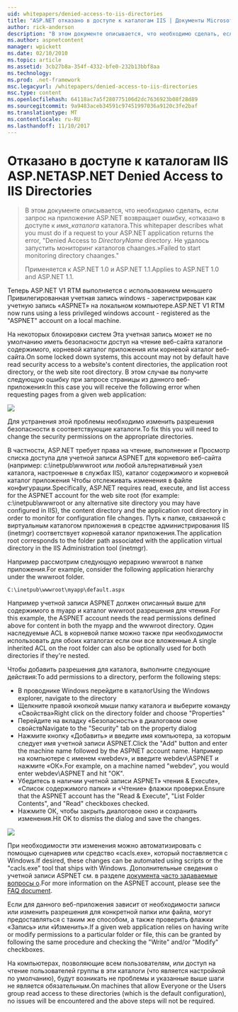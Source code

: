 ```yaml
---
uid: whitepapers/denied-access-to-iis-directories
title: "ASP.NET отказано в доступе к каталогам IIS | Документы Microsoft"
author: rick-anderson
description: "В этом документе описывается, что необходимо сделать, если запрос на приложение ASP.NET возвращает ошибку «запрещен доступ к каталогу имя_каталога. Не удалось s..."
ms.author: aspnetcontent
manager: wpickett
ms.date: 02/10/2010
ms.topic: article
ms.assetid: 3cb27b8a-354f-4332-bfe0-232b13bbf8aa
ms.technology: 
ms.prod: .net-framework
msc.legacyurl: /whitepapers/denied-access-to-iis-directories
msc.type: content
ms.openlocfilehash: 64118ac7a5f280775106d2dc7636923b08f28d89
ms.sourcegitcommit: 9a9483aceb34591c97451997036a9120c3fe2baf
ms.translationtype: MT
ms.contentlocale: ru-RU
ms.lasthandoff: 11/10/2017
---
```

<a name="aspnet-denied-access-to-iis-directories"></a><span data-ttu-id="6aa43-104">Отказано в доступе к каталогам IIS ASP.NET</span><span class="sxs-lookup"><span data-stu-id="6aa43-104">ASP.NET Denied Access to IIS Directories</span></span>
====================
> <span data-ttu-id="6aa43-105">В этом документе описывается, что необходимо сделать, если запрос на приложение ASP.NET возвращает ошибку, «отказано в доступе к *имя_каталога* каталога.</span><span class="sxs-lookup"><span data-stu-id="6aa43-105">This whitepaper describes what you must do if a request to your ASP.NET application returns the error, "Denied Access to *DirectoryName* directory.</span></span> <span data-ttu-id="6aa43-106">Не удалось запустить мониторинг каталогов chaanges.»</span><span class="sxs-lookup"><span data-stu-id="6aa43-106">Failed to start monitoring directory chaanges."</span></span>
> 
> <span data-ttu-id="6aa43-107">Применяется к ASP.NET 1.0 и ASP.NET 1.1.</span><span class="sxs-lookup"><span data-stu-id="6aa43-107">Applies to ASP.NET 1.0 and ASP.NET 1.1.</span></span>


<span data-ttu-id="6aa43-108">Теперь ASP.NET V1 RTM выполняется с использованием меньшего Привилегированная учетная запись windows - зарегистрирован как учетную запись «ASPNET» на локальном компьютере.</span><span class="sxs-lookup"><span data-stu-id="6aa43-108">ASP.NET V1 RTM now runs using a less privileged windows account - registered as the "ASPNET" account on a local machine.</span></span>

<span data-ttu-id="6aa43-109">На некоторых блокировки систем Эта учетная запись может не по умолчанию иметь безопасности доступ на чтение веб-сайта каталоги содержимого, корневой каталог приложения или корневой каталог веб-сайта.</span><span class="sxs-lookup"><span data-stu-id="6aa43-109">On some locked down systems, this account may not by default have read security access to a website's content directories, the application root directory, or the web site root directory.</span></span> <span data-ttu-id="6aa43-110">В этом случае вы получите следующую ошибку при запросе страницы из данного веб-приложения:</span><span class="sxs-lookup"><span data-stu-id="6aa43-110">In this case you will receive the following error when requesting pages from a given web application:</span></span>

![](denied-access-to-iis-directories/_static/image1.jpg)

<span data-ttu-id="6aa43-111">Для устранения этой проблемы необходимо изменить разрешения безопасности в соответствующие каталоги.</span><span class="sxs-lookup"><span data-stu-id="6aa43-111">To fix this you will need to change the security permissions on the appropriate directories.</span></span>

<span data-ttu-id="6aa43-112">В частности, ASP.NET требует права на чтение, выполнение и Просмотр списка доступа для учетной записи ASPNET для корневого веб-сайта (например: c:\inetpub\wwwroot или любой альтернативный узел каталога, настроенные в службах IIS), каталог содержимого и корневой каталог приложения Чтобы отслеживать изменения в файле конфигурации.</span><span class="sxs-lookup"><span data-stu-id="6aa43-112">Specifically, ASP.NET requires read, execute, and list access for the ASPNET account for the web site root (for example: c:\inetpub\wwwroot or any alternative site directory you may have configured in IIS), the content directory and the application root directory in order to monitor for configuration file changes.</span></span> <span data-ttu-id="6aa43-113">Путь к папке, связанной с виртуальным каталогом приложения в средстве администрирования IIS (inetmgr) соответствует корневой каталог приложения.</span><span class="sxs-lookup"><span data-stu-id="6aa43-113">The application root corresponds to the folder path associated with the application virtual directory in the IIS Administration tool (inetmgr).</span></span>

<span data-ttu-id="6aa43-114">Например рассмотрим следующую иерархию wwwroot в папке приложения.</span><span class="sxs-lookup"><span data-stu-id="6aa43-114">For example, consider the following application hierarchy under the wwwroot folder.</span></span>

`C:\inetpub\wwwroot\myapp\default.aspx`

<span data-ttu-id="6aa43-115">Например учетной записи ASPNET должен описанный выше для содержимого в myapp и каталог wwwroot разрешения для чтения.</span><span class="sxs-lookup"><span data-stu-id="6aa43-115">For this example, the ASPNET account needs the read permissions defined above for content in both the myapp and the wwwroot directory.</span></span> <span data-ttu-id="6aa43-116">Один наследуемые ACL в корневой папке можно также при необходимости использовать для обоих каталогах если они все вложенные.</span><span class="sxs-lookup"><span data-stu-id="6aa43-116">A single inherited ACL on the root folder can also be optionally used for both directories if they're nested.</span></span>

<span data-ttu-id="6aa43-117">Чтобы добавить разрешения для каталога, выполните следующие действия:</span><span class="sxs-lookup"><span data-stu-id="6aa43-117">To add permissions to a directory, perform the following steps:</span></span>

- <span data-ttu-id="6aa43-118">В проводнике Windows перейдите в каталог</span><span class="sxs-lookup"><span data-stu-id="6aa43-118">Using the Windows explorer, navigate to the directory</span></span>
- <span data-ttu-id="6aa43-119">Щелкните правой кнопкой мыши папку каталога и выберите команду «Свойства»</span><span class="sxs-lookup"><span data-stu-id="6aa43-119">Right click on the directory folder and choose "Properties"</span></span>
- <span data-ttu-id="6aa43-120">Перейдите на вкладку «Безопасность» в диалоговом окне свойств</span><span class="sxs-lookup"><span data-stu-id="6aa43-120">Navigate to the "Security" tab on the property dialog</span></span>
- <span data-ttu-id="6aa43-121">Нажмите кнопку «Добавить» и введите имя компьютера, за которым следует имя учетной записи ASPNET.</span><span class="sxs-lookup"><span data-stu-id="6aa43-121">Click the "Add" button and enter the machine name followed by the ASPNET account name.</span></span> <span data-ttu-id="6aa43-122">Например на компьютере с именем «webdev», и введите webdev\ASPNET и нажмите «ОК».</span><span class="sxs-lookup"><span data-stu-id="6aa43-122">For example, on a machine named "webdev", you would enter webdev\ASPNET and hit "OK".</span></span>
- <span data-ttu-id="6aa43-123">Убедитесь в наличии учетной записи ASPNET» чтения &amp; Execute», «Список содержимого папки» и «Чтение» флажки проверки.</span><span class="sxs-lookup"><span data-stu-id="6aa43-123">Ensure that the ASPNET account has the "Read &amp; Execute", "List Folder Contents", and "Read" checkboxes checked.</span></span>
- <span data-ttu-id="6aa43-124">Нажмите ОК, чтобы закрыть диалоговое окно и сохранить изменения.</span><span class="sxs-lookup"><span data-stu-id="6aa43-124">Hit OK to dismiss the dialog and save the changes.</span></span>

![](denied-access-to-iis-directories/_static/image2.jpg)

<span data-ttu-id="6aa43-125">При необходимости эти изменения можно автоматизировать с помощью сценариев или средство «cacls.exe», который поставляется с Windows.</span><span class="sxs-lookup"><span data-stu-id="6aa43-125">If desired, these changes can be automated using scripts or the "cacls.exe" tool that ships with Windows.</span></span> <span data-ttu-id="6aa43-126">Дополнительные сведения о учетной записи ASPNET см. в разделе [документа часто задаваемые вопросы о](https://go.microsoft.com/fwlink/?LinkId=5828).</span><span class="sxs-lookup"><span data-stu-id="6aa43-126">For more information on the ASPNET account, please see the [FAQ document](https://go.microsoft.com/fwlink/?LinkId=5828).</span></span>

<span data-ttu-id="6aa43-127">Если для данного веб-приложения зависит от необходимости записи или изменить разрешения для конкретной папки или файла, могут предоставляться с таким же способом, а также проверить флажки «Запись» или «Изменить».</span><span class="sxs-lookup"><span data-stu-id="6aa43-127">If a given web application relies on having write or modify permissions to a particular folder or file, this can be granted by following the same procedure and checking the "Write" and/or "Modify" checkboxes.</span></span>

<span data-ttu-id="6aa43-128">На компьютерах, позволяющие всем пользователям, или доступ на чтение пользователей группы в эти каталоги (что является настройкой по умолчанию), будут возникать не проблемы и указанные выше шаги не является обязательным.</span><span class="sxs-lookup"><span data-stu-id="6aa43-128">On machines that allow Everyone or the Users group read access to these directories (which is the default configuration), no issues will be encountered and the above steps will not be required.</span></span>
